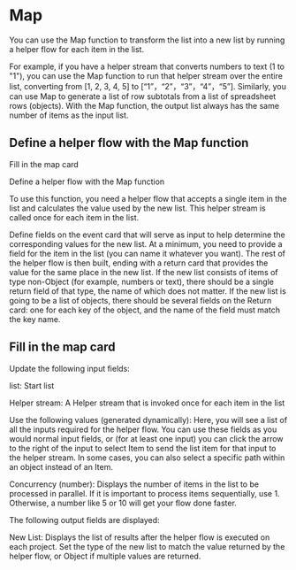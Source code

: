 # Map

You can use the Map function to transform the list into a new list by running a helper flow for each item in the list.

For example, if you have a helper stream that converts numbers to text (1 to "1"), you can use the Map function to run that helper stream over the entire list, converting from [1, 2, 3, 4, 5] to [“1”，“2”，“3”，“4”，“5”]. Similarly, you can use Map to generate a list of row subtotals from a list of spreadsheet rows (objects). With the Map function, the output list always has the same number of items as the input list.

## Define a helper flow with the Map function

Fill in the map card

Define a helper flow with the Map function

To use this function, you need a helper flow that accepts a single item in the list and calculates the value used by the new list. This helper stream is called once for each item in the list.

Define fields on the event card that will serve as input to help determine the corresponding values for the new list. At a minimum, you need to provide a field for the item in the list (you can name it whatever you want). The rest of the helper flow is then built, ending with a return card that provides the value for the same place in the new list. If the new list consists of items of type non-Object (for example, numbers or text), there should be a single return field of that type, the name of which does not matter. If the new list is going to be a list of objects, there should be several fields on the Return card: one for each key of the object, and the name of the field must match the key name.

## Fill in the map card

Update the following input fields:

list: Start list

Helper stream: A Helper stream that is invoked once for each item in the list

Use the following values (generated dynamically): Here, you will see a list of all the inputs required for the helper flow. You can use these fields as you would normal input fields, or (for at least one input) you can click the arrow to the right of the input to select Item to send the list item for that input to the helper stream. In some cases, you can also select a specific path within an object instead of an Item.

Concurrency (number): Displays the number of items in the list to be processed in parallel. If it is important to process items sequentially, use 1. Otherwise, a number like 5 or 10 will get your flow done faster.

The following output fields are displayed:

New List: Displays the list of results after the helper flow is executed on each project. Set the type of the new list to match the value returned by the helper flow, or Object if multiple values are returned.